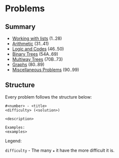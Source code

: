 # Problems

## Summary

* [Working with lists](working-with-lists.md) (1..28)
* [Arithmetic]() (31..41)
* [Logic and Codes]() (46..50)
* [Binary Trees]() (54A..69)
* [Multiway Trees]() (70B..73)
* [Graphs]() (80..89)
* [Miscellaneous Problems]() (90..99)


## Structure

Every problem follows the structure below:
```
#<number> - <title> 
<difficulty> (<solution>)

<description>

Examples:
<examples>
```

Legend:

`difficulty` - The many `★` it have the more difficult it is.

